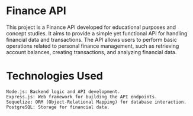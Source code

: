 # Finance API
This project is a Finance API developed for educational purposes and concept studies. It aims to provide a simple yet functional API for handling financial data and transactions. The API allows users to perform basic operations related to personal finance management, such as retrieving account balances, creating transactions, and analyzing financial data.

# Technologies Used

    Node.js: Backend logic and API development.
    Express.js: Web framework for building the API endpoints.
    Sequelize: ORM (Object-Relational Mapping) for database interaction.
    PostgreSQL: Storage for financial data.
  
